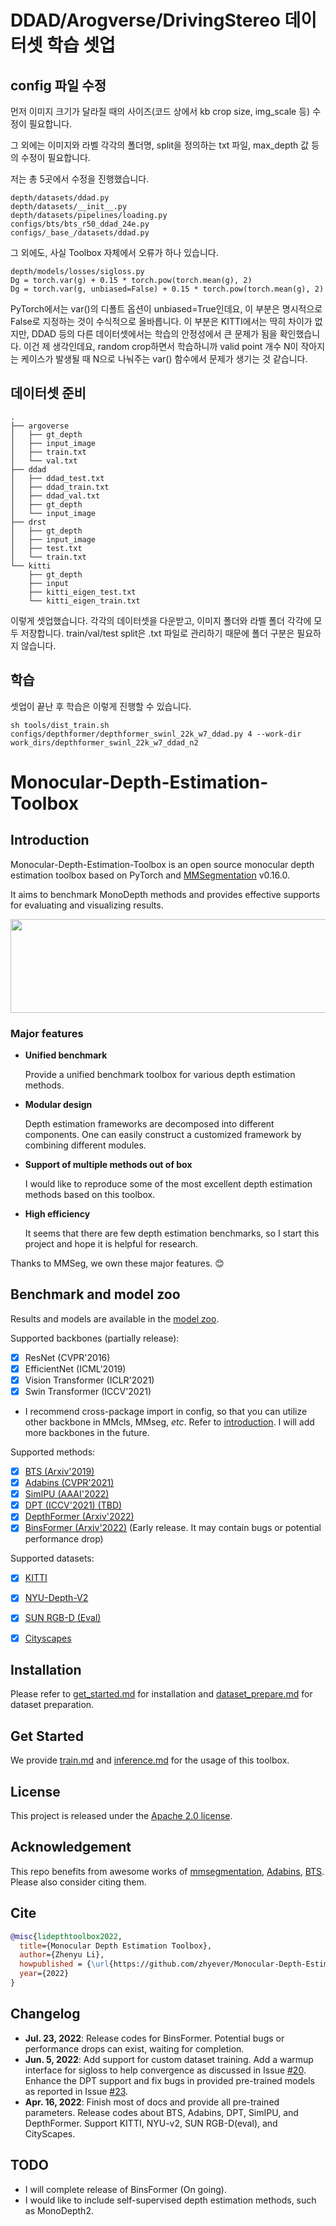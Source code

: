 # DDAD/Arogverse/DrivingStereo 데이터셋 학습 셋업

## config 파일 수정
먼저 이미지 크기가 달라질 때의 사이즈(코드 상에서 kb crop size, img_scale 등) 수정이 필요합니다.

그 외에는 이미지와 라벨 각각의 폴더명, split을 정의하는 txt 파일, max_depth 값 등의 수정이 필요합니다.

저는 총 5곳에서 수정을 진행했습니다.

```
depth/datasets/ddad.py
depth/datasets/__init__.py
depth/datasets/pipelines/loading.py
configs/bts/bts_r50_ddad_24e.py
configs/_base_/datasets/ddad.py
```

그 외에도, 사실 Toolbox 자체에서 오류가 하나 있습니다.

```
depth/models/losses/sigloss.py
Dg = torch.var(g) + 0.15 * torch.pow(torch.mean(g), 2)
Dg = torch.var(g, unbiased=False) + 0.15 * torch.pow(torch.mean(g), 2)
```

PyTorch에서는 var()의 디폴트 옵션이 unbiased=True인데요, 이 부분은 명시적으로 False로 지정하는 것이 수식적으로 올바릅니다. 이 부분은 KITTI에서는 딱히 차이가 없지만, DDAD 등의 다른 데이터셋에서는 학습의 안정성에서 큰 문제가 됨을 확인했습니다. 이건 제 생각인데요, random crop하면서 학습하니까 valid point 개수 N이 작아지는 케이스가 발생될 때 N으로 나눠주는 var() 함수에서 문제가 생기는 것 같습니다.

## 데이터셋 준비
```
.
├── argoverse
│   ├── gt_depth
│   ├── input_image
│   ├── train.txt
│   └── val.txt
├── ddad
│   ├── ddad_test.txt
│   ├── ddad_train.txt
│   ├── ddad_val.txt
│   ├── gt_depth
│   └── input_image
├── drst
│   ├── gt_depth
│   ├── input_image
│   ├── test.txt
│   └── train.txt
└── kitti
    ├── gt_depth
    ├── input
    ├── kitti_eigen_test.txt
    └── kitti_eigen_train.txt
```
이렇게 셋업했습니다. 각각의 데이터셋을 다운받고, 이미지 폴더와 라벨 폴더 각각에 모두 저장합니다. train/val/test split은 .txt 파일로 관리하기 때문에 폴더 구분은 필요하지 않습니다.


## 학습
셋업이 끝난 후 학습은 이렇게 진행할 수 있습니다.

```
sh tools/dist_train.sh configs/depthformer/depthformer_swinl_22k_w7_ddad.py 4 --work-dir work_dirs/depthformer_swinl_22k_w7_ddad_n2
```





# Monocular-Depth-Estimation-Toolbox
## Introduction

Monocular-Depth-Estimation-Toolbox is an open source monocular depth estimation toolbox based on PyTorch and [MMSegmentation](https://github.com/open-mmlab/mmsegmentation) v0.16.0.

It aims to benchmark MonoDepth methods and provides effective supports for evaluating and visualizing results.

<div align=center><img width="550" height="150" src="resources/teaser.gif"/></div>


### Major features
- **Unified benchmark**
  
  Provide a unified benchmark toolbox for various depth estimation methods.
- **Modular design**
  
  Depth estimation frameworks are decomposed into different components. One can easily construct a customized framework by combining different modules.
- **Support of multiple methods out of box**
  
  I would like to reproduce some of the most excellent depth estimation methods based on this toolbox.
- **High efficiency**
  
  It seems that there are few depth estimation benchmarks, so I start this project and hope it is helpful for research.

Thanks to MMSeg, we own these major features. :blush:

## Benchmark and model zoo

Results and models are available in the [model zoo](docs/model_zoo.md).

Supported backbones (partially release):
- [x] ResNet (CVPR'2016)
- [x] EfficientNet (ICML'2019)
- [x] Vision Transformer (ICLR'2021)
- [x] Swin Transformer (ICCV'2021)
- I recommend cross-package import in config, so that you can utilize other backbone in MMcls, MMseg, *etc*. Refer to [introduction](https://zhuanlan.zhihu.com/p/436865195). I will add more backbones in the future.

Supported methods:
- [x] [BTS (Arxiv'2019)](configs/bts)
- [x] [Adabins (CVPR'2021)](configs/adabins)
- [x] [SimIPU (AAAI'2022)](configs/simipu)
- [x] [DPT (ICCV'2021) (TBD)](configs/dpt)
- [x] [DepthFormer (Arxiv'2022)](configs/depthformer)
- [x] [BinsFormer (Arxiv'2022)](configs/binsformer) (Early release. It may contain bugs or potential performance drop)

Supported datasets:
- [x] [KITTI](docs/dataset_prepare.md#KITTI)
- [x] [NYU-Depth-V2](docs/dataset_prepare.md#NYU)
- [x] [SUN RGB-D (Eval)](docs/dataset_prepare.md#SUNRGBD)
- [x] [Cityscapes](docs/dataset_prepare.md#Cityscapes)


## Installation

Please refer to [get_started.md](docs/get_started.md#installation) for installation and [dataset_prepare.md](docs/dataset_prepare.md#prepare-datasets) for dataset preparation.

## Get Started

We provide [train.md](docs/train.md) and [inference.md](docs/inference.md) for the usage of this toolbox. 

<!-- In the future, there will be tutorials for [customizing dataset (TODO)](docs/tutorials/customize_datasets.md), [designing data pipeline (TODO)](docs/tutorials/data_pipeline.md), [customizing modules (TODO)](docs/tutorials/customize_models.md), and [customizing runtime (TODO)](docs/tutorials/customize_runtime.md). We also provide [training tricks (TODO)](docs/tutorials/training_tricks.md). -->

## License

This project is released under the [Apache 2.0 license](LICENSE).

## Acknowledgement

This repo benefits from awesome works of [mmsegmentation](https://github.com/open-mmlab/mmsegmentation), [Adabins](https://github.com/shariqfarooq123/AdaBins),
[BTS](https://github.com/cleinc/bts). Please also consider citing them.


## Cite
```bibtex
@misc{lidepthtoolbox2022,
  title={Monocular Depth Estimation Toolbox},
  author={Zhenyu Li},
  howpublished = {\url{https://github.com/zhyever/Monocular-Depth-Estimation-Toolbox}},
  year={2022}
}
```

## Changelog
- **Jul. 23, 2022**: Release codes for BinsFormer. Potential bugs or performance drops can exist, waiting for completion.
- **Jun. 5, 2022**: Add support for custom dataset training. Add a warmup interface for sigloss to help convergence as discussed in Issue [#20](https://github.com/zhyever/Monocular-Depth-Estimation-Toolbox/issues/20). Enhance the DPT support and fix bugs in provided pre-trained models as reported in Issue [#23](https://github.com/zhyever/Monocular-Depth-Estimation-Toolbox/issues/23). 
- **Apr. 16, 2022**: Finish most of docs and provide all pre-trained parameters. Release codes about BTS, Adabins, DPT, SimIPU, and DepthFormer. Support KITTI, NYU-v2, SUN RGB-D(eval), and CityScapes.

## TODO
- I will complete release of BinsFormer (On going).
- I would like to include self-supervised depth estimation methods, such as MonoDepth2.
